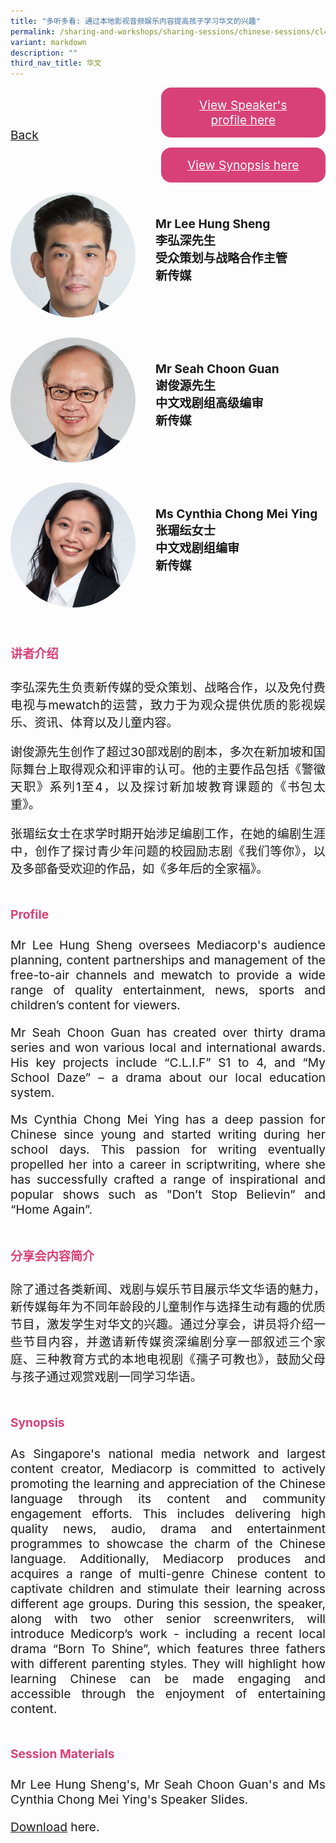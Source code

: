 ```yaml
---
title: "多听多看: 通过本地影视音频娱乐内容提高孩子学习华文的兴趣"
permalink: /sharing-and-workshops/sharing-sessions/chinese-sessions/cl4/
variant: markdown
description: ""
third_nav_title: 华文
---
```

<style>
.entry-title{
  font-size: 2.25rem;
  font-weight: 700;
  margin-bottom: 2rem;
  text-align: center;
}
.entry-content p{
  text-align: justify;
}

.entry-title.supported-by{
  margin-bottom: 0;
  margin-top: 3rem;
}

.entry-content .buttons-container{
  align-items: center;
  column-gap: 1rem;
  display: flex;
  flex-wrap: wrap;
  justify-content: center;
}
.entry-content .buttons-container .btn-link{
  background-color: #7431e8;
  border-radius: 0.4rem;
  color: #fff;
  font-size: 1.5rem;
  margin-bottom: 1rem;
  padding: 15px 20px;
  text-align: center;
  text-decoration: none;
  width: 15rem;
}
.entry-content .buttons-container .btn-link:hover{
  background-color: lightgrey;
}

.entry-content.sharing-sessions{
  align-items: center;
  display: flex;
  flex-direction: column;
  row-gap: 1.5rem;
}
.entry-content.sharing-sessions .session-item{
  align-items: flex-start;
  background-color:#d84178;
  border-radius: 0.5rem;
  color: #ffffff;
  row-gap: 2rem;
  display: flex;
  font-size: 1.1rem;
  flex-direction: column;
  line-height: 1.2;
  justify-content: space-between;
  margin-bottom: 2rem;
  padding: 1rem;
  width: 100%;
}
.entry-content.sharing-sessions .session-item .lower-wrapper{
  display: flex;
  flex-direction: column;
  row-gap: 2rem;
  width: 100%;
}
.entry-content.sharing-sessions .session-item .session-link{
  border: 2px solid lightgrey;
  border-radius: 0.5rem;
  padding: 1rem;
  text-align: center;
}
.entry-content.sharing-sessions .session-item .session-link a{
  color: #ffffff;
}

.entry-content.sharing-sessions.malay-sessions .session-item{
  background-color: #a3c864;
}

.entry-content.sharing-sessions.tamil-sessions .session-item,
.entry-content.sharing-sessions.preschools-exhibitors .session-item{
  background-color: #9b4490;
}

.entry-content.sharing-sessions.english-sessions .session-item{
  background-color: #fa0;
}

.entry-content.sharing-sessions.primary-secondary-exhibitors .session-item{
  background-color: #a3c864;
}

.entry-content.sharing-sessions .session-item .session-link:hover{
  background-color: lightgrey;
}

.entry-content.sharing-session-item{
  font-size: 1.2rem;
}
.entry-content.sharing-session-item .sharing-sessions-nav{
  align-items: center;
  column-gap: 1rem;
  display: flex;
  flex-wrap: wrap;
  justify-content: space-between;
  padding-bottom: 1rem;
}
.entry-content.sharing-session-item .sharing-sessions-nav .inner-nav-wrapper{
  column-gap: 1rem;
  display: flex;
  flex: 2;
  flex-wrap: wrap;
  justify-content: flex-end;
  row-gap: 1rem;
}
.entry-content.sharing-session-item .sharing-sessions-nav .inner-nav-wrapper .nav-btn{
  background-color: #d84178;
  border-radius: 1rem;
  color: #fff;
  padding: 1rem 2rem;
  text-align: center;
  width: 100%;
}
.entry-content.sharing-session-item.malay-session .sharing-sessions-nav .inner-nav-wrapper .nav-btn{
  background-color: #a3c864;
}
.entry-content.sharing-session-item.tamil-session .sharing-sessions-nav .inner-nav-wrapper .nav-btn{
  background-color: #9b4490;
}
.entry-content.sharing-session-item.english-session .sharing-sessions-nav .inner-nav-wrapper .nav-btn{
  background-color: #fa0;
}
.entry-content.sharing-session-item .sharing-sessions-nav .inner-nav-wrapper .nav-btn:hover{
  background-color: lightgrey;
}
.entry-content.sharing-session-item .profile-wrapper{
  align-items: center;
  display: flex;
  flex-direction: row;
  column-gap: 2rem;
}
.entry-content.sharing-session-item .profile-wrapper > div{
  flex: 1;
}
.entry-content.sharing-session-item .profile-photo-container{
  align-items: center;
  column-gap: 1rem;
  display: flex;
  flex-wrap: wrap;
  justify-content: space-between;
  row-gap: 1rem;
}
.entry-content.sharing-session-item .profile-photo{
  align-items: center;
  column-gap: 2rem;
  display: flex;
  flex-wrap: wrap;
  justify-content: center;
  row-gap: 2rem;
  margin-bottom: 2rem;
}
.entry-content.sharing-session-item .profile-photo img{
  border-radius: 100px;
  width: 200px;
}
.entry-content.sharing-session-item.awardee-item .profile-photo{
  width: 100%;
}
.entry-content.sharing-session-item .profile-name{
  font-weight: 700;
  margin-bottom: 3rem;
}
.entry-content.sharing-session-item h4{
  color: #d84178;
}
.entry-content.sharing-session-item.malay-session h4{
  color: #a3c864;
}
.entry-content.sharing-session-item.tamil-session h4{
  color: #9b4490;
}
.entry-content.sharing-session-item.english-session h4{
  color: #fa0;
}
.entry-content.sharing-session-item.awardee-item h3,
.entry-content.sharing-session-item.awardee-item h4{
  color: #4372d6;
}
.entry-content.sharing-session-item .section-wrapper{
  margin-bottom: 3rem;
}

.entry-content.awardees-container h4{
  font-weight: 700;
  margin-bottom: 3rem;
}
.entry-content.awardees-container a{
  text-decoration: none;
}
.entry-content.awardees-container .section-wrapper{
  margin-bottom: 10rem;
}
.entry-content.awardees-container .section-row{
  column-gap: 1rem;
  display: flex;
  flex-wrap: wrap;
  justify-content: space-around;
  row-gap: 1rem;
}
.entry-content.awardees-container .section-column{
  width: 30%;
}
.entry-content.awardees-container .awardee-wrapper{
  align-items: center;
  display: flex;
  flex-direction: column;
  justify-content: center;
  row-gap: 1rem;
}
.entry-content.awardees-container .awardee-wrapper .awardee-pic{
  width: 10rem;
}
.entry-content.awardees-container .awardee-wrapper .awardee-profile{
  color: #484848;
  text-align: center;
}
.entry-content.awardees-container .awardee-wrapper .name-english{
  font-size: 1.25rem;
  margin-bottom: 1rem;
}
.entry-content.awardees-container .awardee-wrapper .name-chinese{
  font-size: 1.25rem;
  margin-bottom: 1rem;
}

.entry-content .btntop{
  position: fixed;
  float: right;
  bottom: 20px;
  right: 80px;
  z-index: 99;
  border: none;
  background-color: #3bb9ff;
  cursor: pointer;
  padding: 15px;
  border-radius: 4px;
  color: #fff;
  font-weight: 600;
}

.coming-soon{
  color: #7431e8;
  font-size: 2rem;
  font-weight: 700;
  margin-top: 3rem;
  text-align: center;
}

@media all and (min-width: 40rem ){
  .entry-content.sharing-sessions{
    align-items: flex-start;
    display: flex;
    flex-direction: column;
    row-gap: 1.5rem;
  }

  .entry-content.sharing-session-item .profile-wrapper > div{
    flex: 0 1 auto;
  }
  
  .entry-content.sharing-sessions .session-item .lower-wrapper{
    align-items: center;
    flex-direction: row;
    justify-content: space-between;
  }

  .entry-content.sharing-session-item .sharing-sessions-nav .inner-nav-wrapper .nav-btn{
    width: 45%;
  }
}
</style>

<div class="entry-content sharing-session-item">
<div class="sharing-sessions-nav">
<a href="/sharing-and-workshops/sharing-sessions/chinese-sessions/">Back</a>
<div class="inner-nav-wrapper">
<a class="nav-btn" href="#C1">View Speaker's profile here</a>
<a class="nav-btn" href="#C2">View Synopsis here</a>
</div>
</div>

<div class="profiles-container">
<div class="profile-wrapper">
<div class="profile-photo">
<img alt="Lee Hung Sheng" src="/images/Sharing_sessions/lee-hung-sheng.jpg">
</div>
<div class="profile-name">
Mr Lee Hung Sheng<br>
李弘深先生<br>
受众策划与战略合作主管<br>
新传媒
</div>
</div>
<div class="profile-wrapper">
<div class="profile-photo">
<img alt="Seah Choon Guan" src="/images/Sharing_sessions/seah-choon-guan.jpg">
</div>
<div class="profile-name">
Mr Seah Choon Guan<br>
谢俊源先生<br>
中文戏剧组高级编审<br>
新传媒
</div>
</div>
<div class="profile-wrapper">
<div class="profile-photo">
<img alt="Cynthia Chong Mei Ying" src="/images/Sharing_sessions/cynthia-chong-mei-ying.jpg">
</div>
<div class="profile-name">
Ms Cynthia Chong Mei Ying<br>
张瑂纭女士<br>
中文戏剧组编审<br>
新传媒
</div>
</div>
</div>

<div class="section-wrapper">
<h4 id="C1">讲者介绍</h4>
<p>
李弘深先生负责新传媒的受众策划、战略合作，以及免付费电视与mewatch的运营，致力于为观众提供优质的影视娱乐、资讯、体育以及儿童内容。
</p>
<p>
谢俊源先生创作了超过30部戏剧的剧本，多次在新加坡和国际舞台上取得观众和评审的认可。他的主要作品包括《警徽天职》系列1至4，以及探讨新加坡教育课题的《书包太重》。
</p>
<p>
张瑂纭女士在求学时期开始涉足编剧工作，在她的编剧生涯中，创作了探讨青少年问题的校园励志剧《我们等你》，以及多部备受欢迎的作品，如《多年后的全家福》。
</p>
</div>

<div class="section-wrapper">
<h4>Profile</h4>
<p>
Mr Lee Hung Sheng oversees Mediacorp's audience planning, content partnerships and management of the free-to-air channels and mewatch to provide a wide range of quality entertainment, news, sports and children’s content for viewers.
</p>
<p>
Mr Seah Choon Guan has created over thirty drama series and won various local and international awards. His key projects include “C.L.I.F” S1 to 4, and “My School Daze” – a drama about our local education system.
</p>
<p>
Ms Cynthia Chong Mei Ying has a deep passion for Chinese since young and started writing during her school days. This passion for writing eventually propelled her into a career in scriptwriting, where she has successfully crafted a range of inspirational and popular shows such as "Don’t Stop Believin” and “Home Again”.
</p>
</div>

<div class="section-wrapper">
<h4 id="C2">分享会内容简介</h4> 
<p>
除了通过各类新闻、戏剧与娱乐节目展示华文华语的魅力，新传媒每年为不同年龄段的儿童制作与选择生动有趣的优质节目，激发学生对华文的兴趣。通过分享会，讲员将介绍一些节目内容，并邀请新传媒资深编剧分享一部叙述三个家庭、三种教育方式的本地电视剧《孺子可教也》，鼓励父母与孩子通过观赏戏剧一同学习华语。
</p>
</div>

<div class="section-wrapper">
<h4>Synopsis</h4> 
<p>
As Singapore's national media network and largest content creator, Mediacorp is committed to actively promoting the learning and appreciation of the Chinese language through its content and community engagement efforts. This includes delivering high quality news, audio, drama and entertainment programmes to showcase the charm of the Chinese language. Additionally, Mediacorp produces and acquires a range of multi-genre Chinese content to captivate children and stimulate their learning across different age groups. During this session, the speaker, along with two other senior screenwriters, will introduce Medicorp’s work - including a recent local drama “Born To Shine”, which features three fathers with different parenting styles. They will highlight how learning Chinese can be made engaging and accessible through the enjoyment of entertaining content. 
</p>
</div>

<div class="section-wrapper">
	    <h4>Session Materials</h4>
    <p>Mr Lee Hung Sheng's, Mr Seah Choon Guan's and Ms Cynthia Chong Mei Ying's Speaker Slides.</p>
    <p><a download="17. Watch More Listen More_Promote Chinese Language Learning Through Local Entertainment Video and Audio Content_Mediacorp.pdf" target="_blank" href="/files/CL4.pdf">Download</a> here.</p>
</div>
</div>